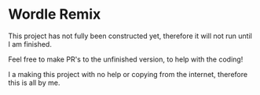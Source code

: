 # Wordle Remix

This project has not fully been constructed yet, therefore it will not run until I am finished. 

Feel free to make PR's to the unfinished version, to help with the coding!

I a making this project with no help or copying from the internet, therefore this is all by me.